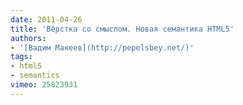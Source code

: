 ```yaml
---
date: 2011-04-26
title: 'Вёрстка со смыслом. Новая семантика HTML5'
authors:
- '[Вадим Макеев](http://pepelsbey.net/)'
tags:
- html5
- semantics
vimeo: 25823931
---
```

